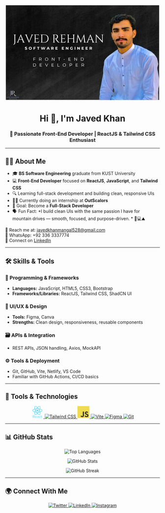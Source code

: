 <!-- Profile Banner -->
<p align="center">
  <img src="https://github.com/javedkhan3/javedkhan3/blob/main/D.png?raw=true" alt="banner" />
</p>

<h1 align="center">Hi 👋, I'm Javed Khan</h1>
<h3 align="center">🚀 Passionate Front-End Developer | ReactJS & Tailwind CSS Enthusiast</h3>



---

## 🙋‍♂️ About Me

- 🎓 **BS Software Engineering** graduate from KUST University
- 💻 **Front-End Developer** focused on **ReactJS**, **JavaScript**, and **Tailwind CSS**
- 🔍 Learning full-stack development and building clean, responsive UIs
- 👨‍💻 Currently doing an internship at **OutScalors**
- 🎯 Goal: Become a **Full-Stack Developer**
- 🗣 Fun Fact: *I build clean UIs with the same passion I have for mountain drives — smooth, focused, and purpose-driven. * 🚗💻⛰️

📧 Reach me at: [javedkhanmangal528@gmail.com](mailto:javedkhanmangal528@gmail.com)  
📱 WhatsApp: +92 336 3337774  
💼 Connect on [LinkedIn](https://www.linkedin.com/in/javed-khan-51724028a/)

---

## 🛠️ Skills & Tools

### 🔹 Programming & Frameworks
- **Languages:** JavaScript, HTML5, CSS3, Bootstrap
- **Frameworks/Libraries:** ReactJS, Tailwind CSS, ShadCN UI

### 🎨 UI/UX & Design
- **Tools:** Figma, Canva
- **Strengths:** Clean design, responsiveness, reusable components

### 🗃️ APIs & Integration
- REST APIs, JSON handling, Axios, MockAPI

### ⚙️ Tools & Deployment
- Git, GitHub, Vite, Netlify, VS Code  
- Familiar with GitHub Actions, CI/CD basics

---

## 🔧 Tools & Technologies

<p align="center">
  <a href="https://reactjs.org/" target="_blank">
    <img src="https://raw.githubusercontent.com/devicons/devicon/master/icons/react/react-original-wordmark.svg" alt="React" width="40" height="40"/>
  </a>
  <a href="https://tailwindcss.com/" target="_blank">
    <img src="https://www.vectorlogo.zone/logos/tailwindcss/tailwindcss-icon.svg" alt="Tailwind CSS" width="40" height="40"/>
  </a>
  <a href="https://developer.mozilla.org/en-US/docs/Web/JavaScript" target="_blank">
    <img src="https://raw.githubusercontent.com/devicons/devicon/master/icons/javascript/javascript-original.svg" alt="JavaScript" width="40" height="40"/>
  </a>
  <a href="https://vitejs.dev/" target="_blank">
    <img src="https://vitejs.dev/logo.svg" alt="Vite" width="40" height="40"/>
  </a>
  <a href="https://figma.com/" target="_blank">
    <img src="https://www.vectorlogo.zone/logos/figma/figma-icon.svg" alt="Figma" width="40" height="40"/>
  </a>
  <a href="https://git-scm.com/" target="_blank">
    <img src="https://www.vectorlogo.zone/logos/git-scm/git-scm-icon.svg" alt="Git" width="40" height="40"/>
  </a>
</p>

---

## 📊 GitHub Stats

<p align="center">
  <img src="https://github-readme-stats.vercel.app/api/top-langs?username=javedkhan3&show_icons=true&locale=en&layout=compact" alt="Top Languages" />
</p>
<p align="center">
  <img src="https://github-readme-stats.vercel.app/api?username=javedkhan3&show_icons=true&locale=en" alt="GitHub Stats" />
</p>
<p align="center">
  <img src="https://github-readme-streak-stats.herokuapp.com/?user=javedkhan3&" alt="GitHub Streak" />
</p>

---

## 🌍 Connect With Me

<p align="center">
  <a href="https://x.com/JavedKh45662306" target="_blank">
    <img src="https://raw.githubusercontent.com/rahuldkjain/github-profile-readme-generator/master/src/images/icons/Social/twitter.svg" alt="Twitter" height="30" width="40" />
  </a>
  <a href="https://www.linkedin.com/in/javed-khan-51724028a/" target="_blank">
    <img src="https://raw.githubusercontent.com/rahuldkjain/github-profile-readme-generator/master/src/images/icons/Social/linked-in-alt.svg" alt="LinkedIn" height="30" width="40" />
  </a>
  <a href="https://www.instagram.com/javed2617khan/" target="_blank">
    <img src="https://raw.githubusercontent.com/rahuldkjain/github-profile-readme-generator/master/src/images/icons/Social/instagram.svg" alt="Instagram" height="30" width="40" />
  </a>
</p>
